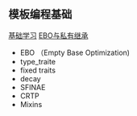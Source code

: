 ## 模板编程基础
[基础学习](https://blog.csdn.net/baidu_41388533/category_9978863.html)
[EBO与私有继承](https://www.jb51.net/article/259368.htm)
- EBO （Empty Base Optimization) 
- type_traite
- fixed traits
- decay
- SFINAE
- CRTP
- Mixins

